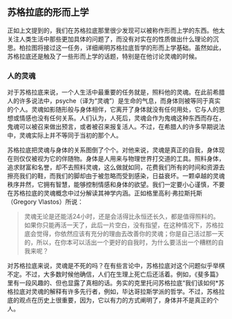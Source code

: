## 苏格拉底的形而上学

正如上文提到的，我们在苏格拉底那里很少发现可以被称作形而上学的东西。他太关注人类生活中那些更加具体的问题了，而没有对实在的性质做出什么理论的沉思。柏拉图将接过这一任务，详细阐明苏格拉底哲学的形而上学基础。虽然如此，苏格拉底还是触及了一些形而上学的话题，特别是在他讨论灵魂的时候。

### 人的灵魂

对于苏格拉底来说，一个人生活中最重要的任务就是，照料他的灵魂。在此前希腊人的许多说法中，psyche（译为“灵魂”）是生命的气息，而身体则被等同于真实的个人。灵魂如影随形般与身体相伴，它离开了身体就没有任何用处，它与人的思想或情感也没有任何关系。人们认为，人死后，灵魂会作为鬼魂这种东西而存在，鬼魂可以被召来做出预言，或者被召来报复活人。不过，在希腊人的许多早期说法中，灵魂实际上并不等同于当初的那个人。

苏格拉底把灵魂与身体的关系图倒了个个。对他来说，灵魂是真正的自我，身体现在则仅仅被视为它的伴随物。身体是人用来与物理世界打交道的工具。照料身体，追求财富和名誉，却不去照料灵魂，这么做就如同，花费我们所有的时间和资源去擦亮我们的鞋，而我们的脚却由于被忽略而受到感染，日益衰坏。一颗卓越的灵魂秩序井然，它拥有智慧，能够控制情感和身体的欲望。我们一定要小心谨慎，不要在苏格拉底的灵魂概念中过分解读其神学内涵。正如格里高利·弗拉斯托斯（Gregory Vlastos）所说：

> 灵魂无论是还能活24小时，还是会活得比永恒还长久，都是值得照料的。如果你只能再活一天了，此后一片空白，没有指望，在这种情况下，苏格拉底会觉得，你依然应该有充分的理由去改善你的灵魂；你是自己活过那一天的，所以，在你本可以活出一个更好的自我时，为什么要活出一个糟糕的自我来呢？

对苏格拉底来说，灵魂是不死的吗？在有些言论中，苏格拉底对这个问题似乎举棋不定。不过，大多数时候他确信，人们在生理上死亡后还活着。例如，《斐多篇》里有一段风趣的、但也显露了真相的话。务实的克里托问苏格拉底“我们该如何*苏格拉底对灵魂的解释有许多先行者，例如，毕达哥拉斯学派的哲学。不过，苏格拉底的观点在历史上很重要，因为，它以有力的方式阐明了，身体并不是真正的个人。
